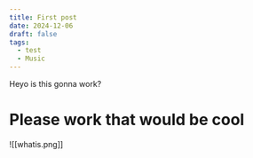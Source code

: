 ```yaml
---
title: First post
date: 2024-12-06
draft: false
tags:
  - test
  - Music
---
```


Heyo is this gonna work?
# Please work that would be cool

![[whatis.png]]